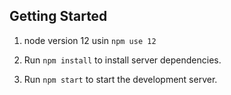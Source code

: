 ## Getting Started
1. node version 12 usin `npm use 12`

2. Run `npm install` to install server dependencies.

3. Run `npm start` to start the development server.